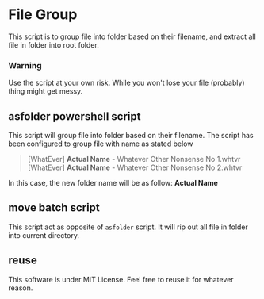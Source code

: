 # File Group
This script is to group file into folder based on their filename, and extract all file in folder into root folder.

### Warning
Use the script at your own risk. While you won't lose your file (probably) thing might get messy.

## asfolder powershell script
This script will group file into folder based on their filename. The script has been configured to group file with name as stated below

> [WhatEver] **Actual Name** - Whatever Other Nonsense No 1.whtvr
> [WhatEver] **Actual Name** - Whatever Other Nonsense No 2.whtvr

In this case, the new folder name will be as follow: **Actual Name**

## move batch script

This script act as opposite of `asfolder` script. It will rip out all file in folder into current directory.

## reuse
This software is under MIT License. Feel free to reuse it for whatever reason.

